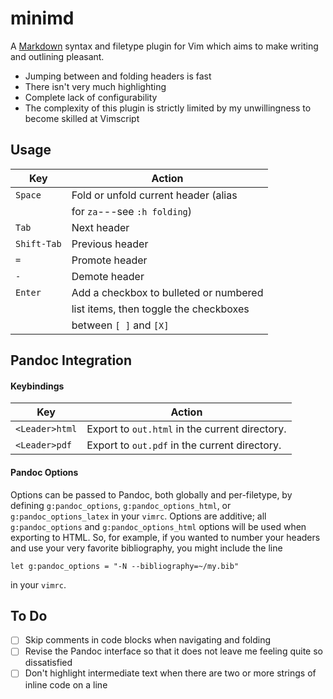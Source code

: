 # minimd

A [Markdown](https://commonmark.org/) syntax and filetype plugin for Vim which aims to make writing and outlining pleasant.

- Jumping between and folding headers is fast
- There isn't very much highlighting
- Complete lack of configurability
- The complexity of this plugin is strictly limited by my unwillingness to become skilled at Vimscript

## Usage

| Key         | Action                                 |
| ----------- | -------------------------------------- |
| `Space`     | Fold or unfold current header (alias   |
|             | for `za`---see `:h folding`)           |
| `Tab`       | Next header                            |
| `Shift-Tab` | Previous header                        |
| `=`         | Promote header                         |
| `-`         | Demote header                          |
| `Enter`     | Add a checkbox to bulleted or numbered |
|             | list items, then toggle the checkboxes |
|             | between `[ ]` and `[X]`                |

## Pandoc Integration

#### Keybindings

| Key            | Action                                         |
| -------------- | ---------------------------------------------- |
| `<Leader>html` | Export to `out.html` in the current directory. |
| `<Leader>pdf`  | Export to `out.pdf` in the current directory.  |

#### Pandoc Options

Options can be passed to Pandoc, both globally and per-filetype, by defining `g:pandoc_options`, `g:pandoc_options_html`, or `g:pandoc_options_latex` in your `vimrc`.  Options are additive; all `g:pandoc_options` and `g:pandoc_options_html` options will be used when exporting to HTML.  So, for example, if you wanted to number your headers and use your very favorite bibliography, you might include the line

    let g:pandoc_options = "-N --bibliography=~/my.bib"

in your `vimrc`.

## To Do

- [ ] Skip comments in code blocks when navigating and folding
- [ ] Revise the Pandoc interface so that it does not leave me feeling quite so dissatisfied
- [ ] Don't highlight intermediate text when there are two or more strings of inline code on a line

